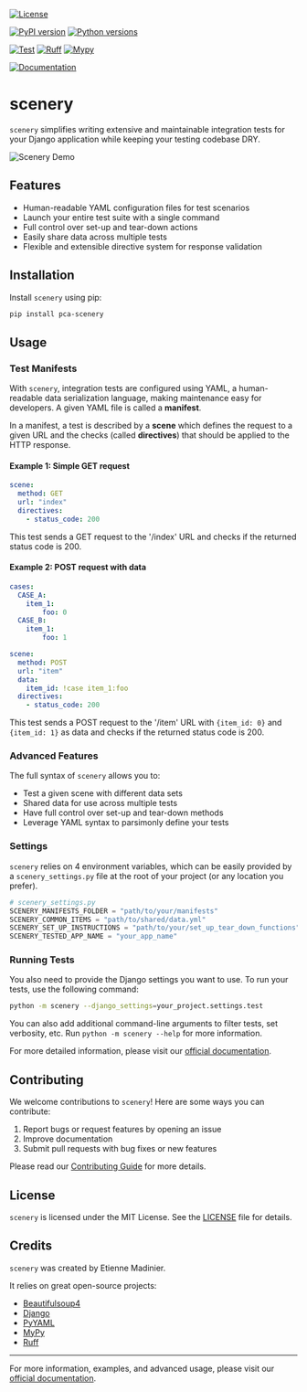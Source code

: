 [![License](https://img.shields.io/pypi/l/YOUR-PACKAGE-NAME.svg)](https://github.com/pointcarre-app/pca-scenery/blob/master/LICENSE)

[![PyPI version](https://img.shields.io/pypi/v/pca-scenery.svg)](https://pypi.org/project/pca-scenery/)
[![Python versions](https://img.shields.io/pypi/pyversions/pca-scenery.svg)](https://pypi.org/project/pca-scenery/)

[![Test](https://github.com/pointcarre-app/pca-scenery/actions/workflows/test.yml/badge.svg)](https://github.com/pointcarre-app/pca-scenery/actions/workflows/test.yml)
[![Ruff](https://img.shields.io/github/actions/workflow/status/pointcarre-app/pca-scenery/python-checks.yml?label=Ruff&logo=ruff&job=ruff)](https://github.com/pointcarre-app/pca-scenery/actions/workflows/python-checks.yml?job=ruff)
[![Mypy](https://img.shields.io/github/actions/workflow/status/pointcarre-app/pca-scenery/python-checks.yml?label=Mypy&logo=python&job=mypy)](https://github.com/pointcarre-app/pca-scenery/actions/workflows/python-checks.yml?job=mypy)

[![Documentation](https://img.shields.io/badge/docs-GitHub%20Pages-blue)](https://pointcarre-app.github.io/pca-scenery)


# scenery

`scenery` simplifies writing extensive and maintainable integration tests for your Django application while keeping your testing codebase DRY.

![Scenery Demo](https://path/to/your/demo.gif)

## Features

- Human-readable YAML configuration files for test scenarios
- Launch your entire test suite with a single command
- Full control over set-up and tear-down actions
- Easily share data across multiple tests
- Flexible and extensible directive system for response validation

## Installation

Install `scenery` using pip:

```bash
pip install pca-scenery
```

## Usage

### Test Manifests

With `scenery`, integration tests are configured using YAML, a human-readable data serialization language, making maintenance easy for developers. A given YAML file is called a __manifest__.

In a manifest, a test is described by a __scene__ which defines the request to a given URL and the checks (called __directives__) that should be applied to the HTTP response.

#### Example 1: Simple GET request

```yaml
scene:
  method: GET
  url: "index"
  directives:
    - status_code: 200
```

This test sends a GET request to the '/index' URL and checks if the returned status code is 200.

#### Example 2: POST request with data

```yaml
cases:
  CASE_A:
    item_1:
        foo: 0
  CASE_B:
    item_1:
        foo: 1

scene:
  method: POST
  url: "item"
  data:
    item_id: !case item_1:foo
  directives:
    - status_code: 200
```

This test sends a POST request to the '/item' URL with `{item_id: 0}` and `{item_id: 1}` as data and checks if the returned status code is 200.

### Advanced Features

The full syntax of `scenery` allows you to:

- Test a given scene with different data sets
- Shared data for use across multiple tests
- Have full control over set-up and tear-down methods
- Leverage YAML syntax to parsimonly define your tests
<!-- - Define custom directives for specialized checks -->



### Settings

`scenery` relies on 4 environment variables, which can be easily provided by a `scenery_settings.py` file at the root of your project (or any location you prefer).


```python
# scenery_settings.py
SCENERY_MANIFESTS_FOLDER = "path/to/your/manifests"
SCENERY_COMMON_ITEMS = "path/to/shared/data.yml"
SCENERY_SET_UP_INSTRUCTIONS = "path/to/your/set_up_tear_down_functions"
SCENERY_TESTED_APP_NAME = "your_app_name"
```



### Running Tests

You also need to provide the Django settings you want to use. To run your tests, use the following command:

```bash
python -m scenery --django_settings=your_project.settings.test
```

You can also add additional command-line arguments to filter tests, set verbosity, etc. Run `python -m scenery --help` for more information.

For more detailed information, please visit our [official documentation](https://pointcarre-app.github.io/pca-scenery/).

## Contributing

We welcome contributions to `scenery`! Here are some ways you can contribute:

1. Report bugs or request features by opening an issue
2. Improve documentation
3. Submit pull requests with bug fixes or new features

Please read our [Contributing Guide]([CONTRIBUTING.md](https://pointcarre-app.github.io/pca-scenery/contributing)) for more details.

## License

`scenery` is licensed under the MIT License. See the [LICENSE](LICENSE) file for details.

## Credits

`scenery` was created by Etienne Madinier.

It relies on great open-source projects:
- [Beautifulsoup4](https://pypi.org/project/beautifulsoup4/)
- [Django](https://www.djangoproject.com/)
- [PyYAML](https://pypi.org/project/PyYAML/)
- [MyPy](https://mypy-lang.org/)
- [Ruff](https://github.com/astral-sh/ruff)

---

For more information, examples, and advanced usage, please visit our [official documentation](https://pointcarre-app.github.io/pca-scenery/).